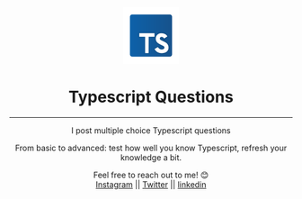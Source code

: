 <div align="center">
  <img height="100" src="../Images/icons8-typescript-100.png">
  <h1>Typescript Questions</h1>

---

<span>I post multiple choice Typescript questions

From basic to advanced: test how well you know Typescript, refresh your knowledge a bit.</span>

Feel free to reach out to me! 😊 <br />
<a href="https://www.instagram.com/mahrous_gama1/" >Instagram</a> || <a href="https://twitter.com/MahrousGama1">Twitter</a> || <a href="https://www.linkedin.com/in/mahrous-gamal-044693218/">linkedin</a>

</div>
